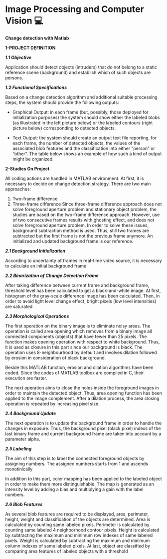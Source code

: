 # Image Processing and Computer Vision :computer:
**Change detection with Matlab**

**1-PROJECT DEFINITION**

***1.1 Objective***

Application should detect objects (intruders) that do not belong to a static reference scene (background) and establish which of such objects are persons.

***1.2 Functional Specifications***

Based on a change detection algorithm and additional suitable processing steps, the system should provide the following outputs:

- Graphical Output: in each frame (but, possibly, those deployed for initialization purposes) the system should show either the labeled blobs (as illustrated in the left picture below) or the labeled contours (right picture below) corresponding to detected objects.

- Text Output: the system should create an output text file reporting, for each frame, the number of detected objects, the values of the associated blob features and the classification into either “person” or “other”. The table below shows an example of how such a kind of output might be organized.

**2-Studies On Project**

All coding actions are handled in MATLAB environment. At first, it is necessary to decide on change detection strategy. There are two main approaches:
1.	Two-frame difference
2.	Three-frame difference
Since three-frame difference approach does not solve foreground aperture problem and stationary object problem, the studies are based on the two-frame difference approach. However, use of two consecutive frames results with ghosting effect, and does not solve foreground aperture problem.
In order to solve these issues, background subtraction method is used. Thus, still two frames are subtracted but the first frame is not the previous frame anymore. An initialized and updated background frame is our reference.

***2.1 Background Initialization***

According to uncertainty of frames in real-time video source, it is necessary to calculate an initial background frame

***2.2 Binarization of Change Detection Frame***

After taking difference between current frame and background frame, threshold level has been calculated to get a black-and-white image.
At first, histogram of the gray-scale difference image has been calculated. Then, in order to avoid light level change effect, bright pixels (low level intensities) are saturated

***2.3 Morphological Operations***

The first operation on the binary image is to eliminate noisy areas. The operation is called area opening which removes from a binary image all connected components (objects) that have fewer than 25 pixels. The function makes opening operation with respect to white background. Thus, it is used as closure in this part since our background is black. The operation uses 8-neighbourhood by default and involves dilation followed by erosion in consideration of black background.

Beside this MATLAB function, erosion and dilation algorithms have been coded. Since the codes of MATLAB toolbox are compiled in C, their execution are faster.

The next operation aims to close the holes inside the foreground images in order to maintain the detected object. Thus, area opening function has been applied to the image complement. After a dilation process, the area closing operation is repeated by increasing pixel size.

***2.4 	Background Update***

The next operation is to update the background frame in order to handle the changes in exposure. Thus, the background pixel (black pixel) indexs of the last binary frame and current background frame are taken into account by a parameter alpha.

***2.5 Labeling***

The aim of this step is to label the connected foreground objects by assigning numbers. The assigned numbers starts from 1 and ascends monotinically

In addition to this part, color mapping has been applied to the labeled object in order to make them more distinguishable. The map is generated as an intensity level by adding a bias and multiplying a gain with the label numbers.

***2.6 Blob Features***

As several blob features are required to be displayed, area, perimeter, height, weight and classification of the objects are determined.
Area is calculated by counting same labeled pixels. Perimeter is calculated by counting same labeled 4 neighborhood contour pixels. Height is calculated by subtracting the maximum and minimum row indexes of same labeled pixels. Weight is calculated by subtracting the maximum and minimum column indexes of same labeled pixels. At last, object are classified by comparing area features of labeled objects with a threshold 
